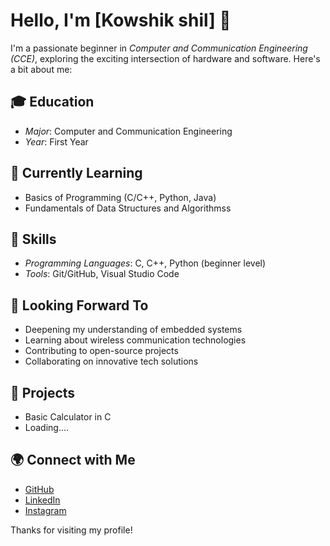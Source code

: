 # Hello, I'm [Kowshik shil] 👋

I'm a passionate beginner in *Computer and Communication Engineering (CCE)*, exploring the exciting intersection of hardware and software. Here's a bit about me:

## 🎓 Education
- *Major*: Computer and Communication Engineering
- *Year*: First Year

## 🌱 Currently Learning
- Basics of Programming (C/C++, Python, Java)
- Fundamentals of Data Structures and Algorithmss

## 🔧 Skills
- *Programming Languages*: C, C++, Python (beginner level)
- *Tools*: Git/GitHub, Visual Studio Code


## 👀 Looking Forward To
- Deepening my understanding of embedded systems
- Learning about wireless communication technologies
- Contributing to open-source projects
- Collaborating on innovative tech solutions

## 🚀 Projects
- Basic Calculator in C
- Loading....

## 🌍 Connect with Me
- [GitHub](https://github.com/KowshikSD890)
- [LinkedIn](https://linkedin.com/in/Kowshik_Shil)
-  [Instagram](https://instagram.com/roy.kowshik9x)






Thanks for visiting my profile!
